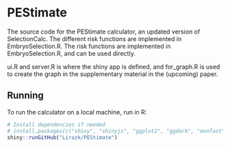 # PEStimate

The source code for the PEStimate calculator, an updated version of SelectionCalc.
The different risk functions are implemented in EmbryoSelection.R. The risk functions are implemented in EmbryoSelection.R, and can be used directly.

ui.R and server.R is where the shiny app is defined, and for_graph.R is used to create the graph in the supplementary material in the (upcoming) paper.

## Running

To run the calculator on a local machine, run in R:

```R
# Install dependencies if needed
# install.packages(c("shiny", "shinyjs", "ggplot2", "ggdark", "mvnfast", "shinyWidgets", "bslib", "bsicons", "OwenQ"))
shiny::runGitHub("Lirazk/PEStimate")
```
